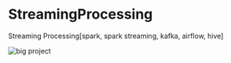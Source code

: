 # StreamingProcessing
Streaming Processing[spark, spark streaming, kafka, airflow, hive]

![big project](https://user-images.githubusercontent.com/72149625/98577829-192f7200-22ef-11eb-81de-f1b1d5ee0a05.png)
